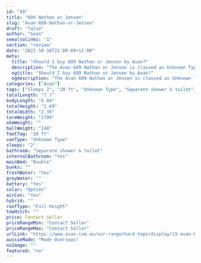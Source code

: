 ```yaml
---
id: "49"
title: "609 Nathan or Jensen"
slug: "Avan-609-Nathan-or-Jensen"
draft: "false"
author: "Sean"
seealsolinks: "1"
section: "review"
date: "2022-10-10T22:00:09+11:00"
meta:
  title: "Should I buy 609 Nathan or Jensen by Avan?"
  description: "The Avan 609 Nathan or Jensen is classed as Unknown Type, and sleeps 2 people. It is Made Overseas and comes in at 20 ft. It generally has Separate shower & toilet."
  ogtitle: "Should I buy 609 Nathan or Jensen by Avan?"
  ogdescription: "The Avan 609 Nathan or Jensen is classed as Unknown Type, and sleeps 2 people. It is Made Overseas and comes in at 20 ft. It generally has Separate shower & toilet."
categories: ["Avan"]
tags: ["Sleeps 2", "20 ft", "Unknown Type", "Separate shower & toilet", "Full height", "Price Unknown", "Made Overseas"]
totalLength: "7.7"
bodyLength: "6.04"
totalHeight: "2.69"
totalWidth: "2.39"
tareWeight: "1790"
atmWeight: ""
ballWeight: "140"
footTag: "20 ft"
vanType: "Unknown Type"
sleeps: "2"
bathroom: "Separate shower & toilet"
internalBathroom: "Yes"
mainBed: "Double"
bunks: ""
freshWater: "Yes"
greyWater: ""
battery: "Yes"
solar: "Option"
airCon: "Yes"
hybrid: ""
roofType: "Full height"
towHitch: ""
price: Contact Seller
priceRangeMin: "Contact Seller"
priceRangeMax: "Contact Seller"
urlLink: "https://www.avan.com.au/our-range/hard-tops/display/15-avan-600-series-hardtop"
aussieMade: "Made Overseas"
noImage: ""
featured: "no"
---
```

